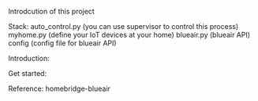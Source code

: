Introdcution of this project

Stack:
	auto_control.py (you can use supervisor to control this process)
	myhome.py (define your IoT devices at your home)
	blueair.py (blueair API)
	config (config file for blueair API)

Introduction:

Get started:

Reference:
homebridge-blueair

